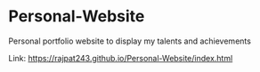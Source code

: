 # Personal-Website
Personal portfolio website to display my talents and achievements 

Link: https://rajpat243.github.io/Personal-Website/index.html
